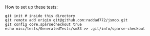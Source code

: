How to set up these tests:

```
git init # inside this directory
git remote add origin git@github.com:raddad772/jsmoo.git
git config core.sparsecheckout true
echo misc/tests/GeneratedTests/sm83 >> .git/info/sparse-checkout
```

